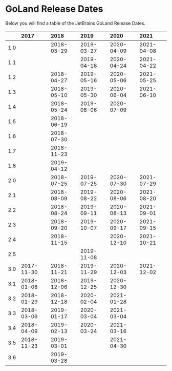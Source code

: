 # GoLand Release Dates
Below you will find a table of the JetBrains GoLand Release Dates.

|     | 2017       | 2018       | 2019       | 2020       | 2021       |
|----:|:-----------|:-----------|:-----------|:-----------|:-----------|
| 1.0 |            | 2018-03-29 | 2019-03-27 | 2020-04-09 | 2021-04-08 |
| 1.1 |            |            | 2019-04-18 | 2020-04-24 | 2021-04-22 |
| 1.2 |            | 2018-04-27 | 2019-05-16 | 2020-05-06 | 2021-05-25 |
| 1.3 |            | 2018-05-10 | 2019-05-30 | 2020-06-04 | 2021-06-10 |
| 1.4 |            | 2018-05-24 | 2019-08-06 | 2020-07-09 |            |
| 1.5 |            | 2018-06-19 |            |            |            |
| 1.6 |            | 2018-07-30 |            |            |            |
| 1.7 |            | 2018-11-23 |            |            |            |
| 1.8 |            | 2019-04-12 |            |            |            |
| 2.0 |            | 2018-07-25 | 2019-07-25 | 2020-07-30 | 2021-07-29 |
| 2.1 |            | 2018-08-09 | 2019-08-22 | 2020-08-06 | 2021-08-20 |
| 2.2 |            | 2018-08-24 | 2019-09-11 | 2020-08-13 | 2021-09-01 |
| 2.3 |            | 2018-09-20 | 2019-10-07 | 2020-09-17 | 2021-09-15 |
| 2.4 |            | 2018-11-15 |            | 2020-12-10 | 2021-10-21 |
| 2.5 |            |            | 2019-11-08 |            |            |
| 3.0 | 2017-11-30 | 2018-11-21 | 2019-11-29 | 2020-12-03 | 2021-12-02 |
| 3.1 | 2018-01-08 | 2018-12-06 | 2019-12-25 | 2020-12-30 |            |
| 3.2 | 2018-01-29 | 2018-12-18 | 2020-02-04 | 2021-01-28 |            |
| 3.3 | 2018-03-06 | 2019-01-17 | 2020-03-04 | 2021-03-04 |            |
| 3.4 | 2018-04-09 | 2019-02-13 | 2020-03-24 | 2021-03-16 |            |
| 3.5 | 2018-11-23 | 2019-03-01 |            | 2021-04-30 |            |
| 3.6 |            | 2019-03-28 |            |            |            |